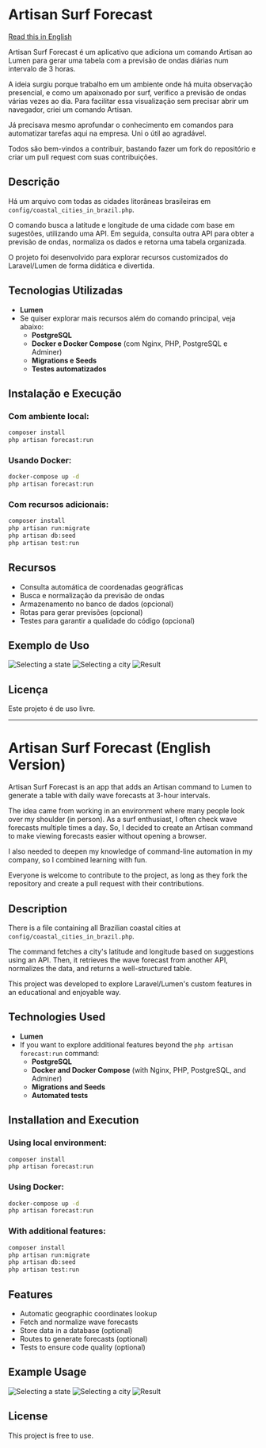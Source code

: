 # Artisan Surf Forecast

[Read this in English](#artisan-surf-forecast-english-version)

Artisan Surf Forecast é um aplicativo que adiciona um comando Artisan ao Lumen para gerar uma tabela com a previsão de ondas diárias num intervalo de 3 horas.

A ideia surgiu porque trabalho em um ambiente onde há muita observação presencial, e como um apaixonado por surf, verifico a previsão de ondas várias vezes ao dia. Para facilitar essa visualização sem precisar abrir um navegador, criei um comando Artisan.

Já precisava mesmo aprofundar o conhecimento em comandos para automatizar tarefas aqui na empresa. Uni o útil ao agradável.

Todos são bem-vindos a contribuir, bastando fazer um fork do repositório e criar um pull request com suas contribuições.

## Descrição

Há um arquivo com todas as cidades litorâneas brasileiras em `config/coastal_cities_in_brazil.php`.

O comando busca a latitude e longitude de uma cidade com base em sugestões, utilizando uma API. Em seguida, consulta outra API para obter a previsão de ondas, normaliza os dados e retorna uma tabela organizada.

O projeto foi desenvolvido para explorar recursos customizados do Laravel/Lumen de forma didática e divertida.

## Tecnologias Utilizadas

- **Lumen**
- Se quiser explorar mais recursos além do comando principal, veja abaixo:
    - **PostgreSQL**
    - **Docker e Docker Compose** (com Nginx, PHP, PostgreSQL e Adminer)
    - **Migrations e Seeds**
    - **Testes automatizados**

## Instalação e Execução

### Com ambiente local:
```sh
composer install
php artisan forecast:run
```

### Usando Docker:
```sh
docker-compose up -d
php artisan forecast:run
```

### Com recursos adicionais:
```sh
composer install
php artisan run:migrate
php artisan db:seed
php artisan test:run
```

## Recursos
- Consulta automática de coordenadas geográficas
- Busca e normalização da previsão de ondas
- Armazenamento no banco de dados (opcional)
- Rotas para gerar previsões (opcional)
- Testes para garantir a qualidade do código (opcional)

## Exemplo de Uso
![Selecting a state](/public/example/state.png)
![Selecting a city](/public/example/city.png)
![Result](/public/example/table.png)

## Licença
Este projeto é de uso livre.

---

# Artisan Surf Forecast (English Version)

Artisan Surf Forecast is an app that adds an Artisan command to Lumen to generate a table with daily wave forecasts at 3-hour intervals.

The idea came from working in an environment where many people look over my shoulder (in person). As a surf enthusiast, I often check wave forecasts multiple times a day. So, I decided to create an Artisan command to make viewing forecasts easier without opening a browser.

I also needed to deepen my knowledge of command-line automation in my company, so I combined learning with fun.

Everyone is welcome to contribute to the project, as long as they fork the repository and create a pull request with their contributions.

## Description

There is a file containing all Brazilian coastal cities at `config/coastal_cities_in_brazil.php`.

The command fetches a city's latitude and longitude based on suggestions using an API. Then, it retrieves the wave forecast from another API, normalizes the data, and returns a well-structured table.

This project was developed to explore Laravel/Lumen's custom features in an educational and enjoyable way.

## Technologies Used

- **Lumen**
- If you want to explore additional features beyond the `php artisan forecast:run` command:
    - **PostgreSQL**
    - **Docker and Docker Compose** (with Nginx, PHP, PostgreSQL, and Adminer)
    - **Migrations and Seeds**
    - **Automated tests**

## Installation and Execution

### Using local environment:
```sh
composer install
php artisan forecast:run
```

### Using Docker:
```sh
docker-compose up -d
php artisan forecast:run
```

### With additional features:
```sh
composer install
php artisan run:migrate
php artisan db:seed
php artisan test:run
```

## Features
- Automatic geographic coordinates lookup
- Fetch and normalize wave forecasts
- Store data in a database (optional)
- Routes to generate forecasts (optional)
- Tests to ensure code quality (optional)

## Example Usage
![Selecting a state](/public/example/state.png)
![Selecting a city](/public/example/city.png)
![Result](/public/example/table.png)

## License
This project is free to use.
